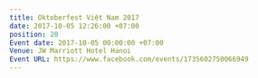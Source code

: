 ```yaml
---
title: Oktoberfest Việt Nam 2017
date: 2017-10-05 12:26:00 +07:00
position: 20
Event date: 2017-10-05 00:00:00 +07:00
Venue: JW Marriott Hotel Hanoi
Event URL: https://www.facebook.com/events/1735602750066949
---
```


